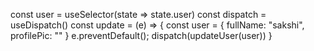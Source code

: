   const user = useSelector(state => state.user)
const dispatch = useDispatch()
  const update = (e) => {
    const user =  {
      fullName: "sakshi",
      profilePic: ""
    }
    e.preventDefault();
    dispatch(updateUser(user))
  }